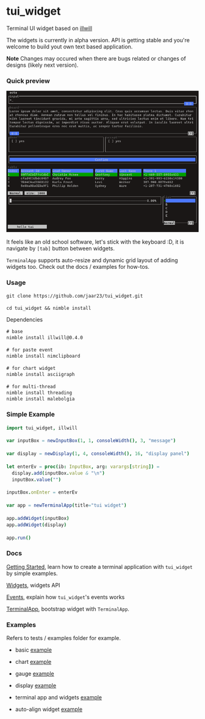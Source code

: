 # tui_widget

Terminal UI widget based on [illwill](https://github.com/johnnovak/illwill/tree/master)

The widgets is currently in alpha version. API is getting stable and you're welcome to build yout own text based application. 

**Note** Changes may occured when there are bugs related or changes of designs (likely next version).

### Quick preview

![preview](./docs/images/tui_widget.gif)

It feels like an old school software, let's stick with the keyboard :D, it is navigate by `[tab]` button between widgets.

`TerminalApp` supports auto-resize and dynamic grid layout of adding widgets too. Check out the docs / examples for how-tos.

### Usage
```shell
git clone https://github.com/jaar23/tui_widget.git

cd tui_widget && nimble install
```

Dependencies

```shell
# base
nimble install illwill@0.4.0

# for paste event
nimble install nimclipboard

# for chart widget
nimble install asciigraph 

# for multi-thread
nimble install threading
nimble install malebolgia
```

### Simple Example

```nim
import tui_widget, illwill

var inputBox = newInputBox(1, 1, consoleWidth(), 3, "message")

var display = newDisplay(1, 4, consoleWidth(), 16, "display panel") 

let enterEv = proc(ib: InputBox, arg: varargs[string]) =
  display.add(inputBox.value & "\n")
  inputBox.value("")

inputBox.onEnter = enterEv

var app = newTerminalApp(title="tui widget")

app.addWidget(inputBox)
app.addWidget(display)

app.run()
```

### Docs

[Getting Started](./docs/getting-started.md), learn how to create a terminal application with `tui_widget` by simple examples.

[Widgets](./docs/widgets.md), widgets API

[Events](./docs/events.md), explain how `tui_widget`'s events works

[TerminalApp](./docs/terminal-app.md), bootstrap widget with `TerminalApp`.

### Examples

Refers to tests / examples folder for example.

- basic [example](./tests/tui_test.nim)

- chart [example](./tests/chart_test.nim)

- gauge [example](./tests/gauge_test.nim)

- display [example](./tests/display_test.nim)

- terminal app and widgets [example](./examples/dir.nim)
  
- auto-align widget [example](./tests/auto_align.nim)
